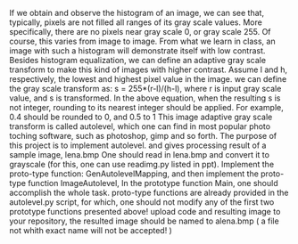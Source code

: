 If we obtain and observe the histogram of an image, we can see that, typically, pixels are not filled all ranges of its gray scale values. More specifically, there are no pixels near gray scale 0, or gray scale 255. Of course, this varies from image to image. 
From what we learn in class, an image with such a histogram will demonstrate itself with low contrast. Besides histogram equalization, we can define an adaptive gray scale transform to make this kind of images with higher contrast. 
Assume l and h, respectively, the lowest and highest pixel value in the image. we can define the gray scale transform as: s = 255*(r-l)/(h-l), where r is input gray scale value, and s is transformed. In the above equation, when the resulting s is not integer, rounding to its nearest integer should be applied. For example, 0.4 should be rounded to 0, and 0.5 to 1
This image adaptive gray scale transform is called autolevel, which one can find in most popular photo toching software, such as photoshop, gimp and so forth.
The purpose of this project is to implement autolevel. and gives processing result of a sample image, lena.bmp
One should read in lena.bmp and convert it to grayscale (for this, one can use readimg.py listed in ppt). Implement the proto-type function: GenAutolevelMapping, and then implement the proto-type function ImageAutolevel, In the prototype function Main, one should accomplish the whole task. proto-type functions are already provided in the autolevel.py script, for which, one should not modify any of the first two prototype functions presented above!
upload code and resulting image to your repository, the resulted image should be named to alena.bmp ( a file not whith exact name will not be accepted! )
